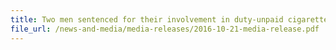 ```yaml
---
title: Two men sentenced for their involvement in duty-unpaid cigarettes transacted via WeChat
file_url: /news-and-media/media-releases/2016-10-21-media-release.pdf
---
```

